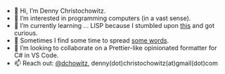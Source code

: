 - 👋  Hi, I’m Denny Christochowitz.
- 👀  I’m interested in programming computers (in a vast sense).
- 🌱  I’m currently learning ... LISP because I stumbled upon [this](http://www.paulgraham.com/avg.html) and got curious.
- :pencil: Sometimes I find some time to spread [some words](https://dev.to/dchowitz). 
- 💞️  I’m looking to collaborate on a Prettier-like opinionated formatter for C# in VS Code.
- 📫  Reach out: [@dchowitz](https://twitter.com/dchowitz), denny(dot)christochowitz(at)gmail(dot)com

<!---
dchowitz/dchowitz is a ✨ special ✨ repository because its `README.md` (this file) appears on your GitHub profile.
You can click the Preview link to take a look at your changes.
--->
